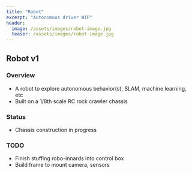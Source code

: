 ```yaml
---
title: "Robot"
excerpt: "Autonomous driver WIP"
header:
  image: /assets/images/robot-image.jpg
  teaser: /assets/images/robot-image.jpg
---
```

## Robot v1

### Overview
- A robot to explore autonomous behavior(s), SLAM, machine learning, etc
- Built on a 1/8th scale RC rock crawler chassis

### Status
- Chassis construction in progress

### TODO
- Finish stuffing robo-innards into control box
- Build frame to mount camera, sensors